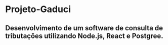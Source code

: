 <h1>Projeto-Gaduci</h1>
<h2>
 Desenvolvimento de um software de consulta de tributações utilizando Node.js, React e Postgree.
</h2>